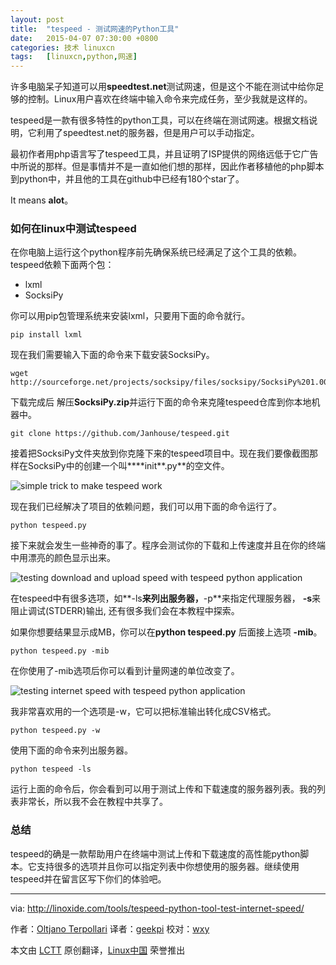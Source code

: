 ```yaml
---
layout: post
title:	"tespeed - 测试网速的Python工具"
date:	2015-04-07 07:30:00 +0800 
categories:	技术 linuxcn 
tags:	[linuxcn,python,网速]
---
```



许多电脑呆子知道可以用**speedtest.net**测试网速，但是这个不能在测试中给你足够的控制。Linux用户喜欢在终端中输入命令来完成任务，至少我就是这样的。


tespeed是一款有很多特性的python工具，可以在终端在测试网速。根据文档说明，它利用了speedtest.net的服务器，但是用户可以手动指定。


最初作者用php语言写了tespeed工具，并且证明了ISP提供的网络远低于它广告中所说的那样。但是事情并不是一直如他们想的那样，因此作者移植他的php脚本到python中，并且他的工具在github中已经有180个star了。


It means **alot**。


### 如何在linux中测试tespeed


在你电脑上运行这个python程序前先确保系统已经满足了这个工具的依赖。tespeed依赖下面两个包：


* lxml
* SocksiPy


你可以用pip包管理系统来安装lxml，只要用下面的命令就行。



```
pip install lxml

```

现在我们需要输入下面的命令来下载安装SocksiPy。



```
wget http://sourceforge.net/projects/socksipy/files/socksipy/SocksiPy%201.00/SocksiPy.zip/

```

下载完成后 解压**SocksiPy.zip**并运行下面的命令来克隆tespeed仓库到你本地机器中。



```
git clone https://github.com/Janhouse/tespeed.git

```

接着把SocksiPy文件夹放到你克隆下来的tespeed项目中。现在我们要像截图那样在SocksiPy中的创建一个叫****init**.py**的空文件。


![simple trick to make tespeed work](/Asserts/Images//attachment/album/201504/06/224336g68uur6r6nr6gdad.png)


现在我们已经解决了项目的依赖问题，我们可以用下面的命令运行了。



```
python tespeed.py

```

接下来就会发生一些神奇的事了。程序会测试你的下载和上传速度并且在你的终端中用漂亮的颜色显示出来。


![testing download and upload speed with tespeed python application](/Asserts/Images//attachment/album/201504/06/224337uavzvamvu226avwb.png)


在tespeed中有很多选项，如**-ls**来列出服务器，**-p**来指定代理服务器， **-s**来阻止调试(STDERR)输出, 还有很多我们会在本教程中探索。


如果你想要结果显示成MB，你可以在**python tespeed.py** 后面接上选项 **-mib**。



```
python tespeed.py -mib

```

在你使用了-mib选项后你可以看到计量网速的单位改变了。


![testing internet speed with tespeed python application](/Asserts/Images//attachment/album/201504/06/224340hhgqgrqwe68r6gve.png)


我非常喜欢用的一个选项是-w，它可以把标准输出转化成CSV格式。



```
python tespeed.py -w

```

使用下面的命令来列出服务器。



```
python tespeed -ls

```

运行上面的命令后，你会看到可以用于测试上传和下载速度的服务器列表。我的列表非常长，所以我不会在教程中共享了。


### 总结


tespeed的确是一款帮助用户在终端中测试上传和下载速度的高性能python脚本。它支持很多的选项并且你可以指定列表中你想使用的服务器。继续使用tespeed并在留言区写下你们的体验吧。




---


via: <http://linoxide.com/tools/tespeed-python-tool-test-internet-speed/>


作者：[Oltjano Terpollari](http://linoxide.com/author/oltjano/) 译者：[geekpi](https://github.com/geekpi) 校对：[wxy](https://github.com/wxy)


本文由 [LCTT](https://github.com/LCTT/TranslateProject) 原创翻译，[Linux中国](http://linux.cn/) 荣誉推出
